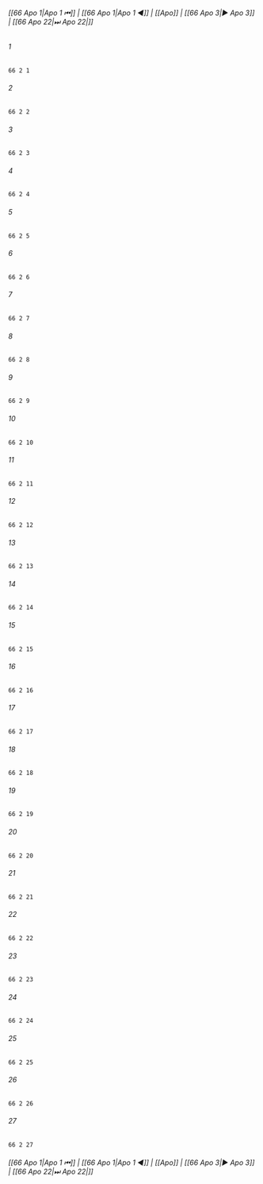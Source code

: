 
###### [[66 Apo 1|Apo 1 ⏮]] | [[66 Apo 1|Apo 1 ◀]] | [[Apo]] | [[66 Apo 3|▶ Apo 3]] | [[66 Apo 22|⏭ Apo 22|]]

###### 1
``` verse
66 2 1 
```
###### 2
``` verse
66 2 2 
```
###### 3
``` verse
66 2 3 
```
###### 4
``` verse
66 2 4 
```
###### 5
``` verse
66 2 5 
```
###### 6
``` verse
66 2 6 
```
###### 7
``` verse
66 2 7 
```
###### 8
``` verse
66 2 8 
```
###### 9
``` verse
66 2 9 
```
###### 10
``` verse
66 2 10 
```
###### 11
``` verse
66 2 11 
```
###### 12
``` verse
66 2 12 
```
###### 13
``` verse
66 2 13 
```
###### 14
``` verse
66 2 14 
```
###### 15
``` verse
66 2 15 
```
###### 16
``` verse
66 2 16 
```
###### 17
``` verse
66 2 17 
```
###### 18
``` verse
66 2 18 
```
###### 19
``` verse
66 2 19 
```
###### 20
``` verse
66 2 20 
```
###### 21
``` verse
66 2 21 
```
###### 22
``` verse
66 2 22 
```
###### 23
``` verse
66 2 23 
```
###### 24
``` verse
66 2 24 
```
###### 25
``` verse
66 2 25 
```
###### 26
``` verse
66 2 26 
```
###### 27
``` verse
66 2 27 
```

###### [[66 Apo 1|Apo 1 ⏮]] | [[66 Apo 1|Apo 1 ◀]] | [[Apo]] | [[66 Apo 3|▶ Apo 3]] | [[66 Apo 22|⏭ Apo 22|]]

